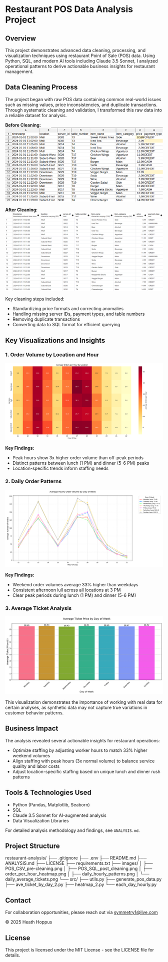# Restaurant POS Data Analysis Project

## Overview
This project demonstrates advanced data cleaning, processing, and visualization techniques using restaurant Point of Sale (POS) data. Using Python, SQL, and modern AI tools including Claude 3.5 Sonnet, I analyzed operational patterns to derive actionable business insights for restaurant management.

## Data Cleaning Process
The project began with raw POS data containing common real-world issues such as missing values, price inconsistencies, and duplicate transactions. Through systematic cleaning and validation, I transformed this raw data into a reliable dataset for analysis.

**Before Cleaning:**
![Raw POS Data](images/POS_CSV_pre-cleaning.png)

**After Cleaning:**
![Cleaned SQL Data](images/POS_SQL_post-cleaning.png)

Key cleaning steps included:
- Standardizing price formats and correcting anomalies
- Handling missing server IDs, payment types, and table numbers
- Removing duplicate transactions
- Converting data to SQL format for efficient querying

## Key Visualizations and Insights

### 1. Order Volume by Location and Hour
![Heatmap of Orders](images/order_per_hour_heatmap.png)

**Key Findings:**
- Peak hours show 3x higher order volume than off-peak periods
- Distinct patterns between lunch (1 PM) and dinner (5-6 PM) peaks
- Location-specific trends inform staffing needs

### 2. Daily Order Patterns
![Daily Order Patterns](images/daily_hourly_patterns.png)

**Key Findings:**
- Weekend order volumes average 33% higher than weekdays
- Consistent afternoon lull across all locations at 3 PM
- Clear peak periods during lunch (1 PM) and dinner (5-6 PM)

### 3. Average Ticket Analysis
![Average Ticket Prices](images/daily_average_tickets.png)

This visualization demonstrates the importance of working with real data for certain analyses, as synthetic data may not capture true variations in customer behavior patterns.

## Business Impact
The analysis revealed several actionable insights for restaurant operations:
- Optimize staffing by adjusting worker hours to match 33% higher weekend volumes
- Align staffing with peak hours (3x normal volume) to balance service quality and labor costs
- Adjust location-specific staffing based on unique lunch and dinner rush patterns

## Tools & Technologies Used
- Python (Pandas, Matplotlib, Seaborn)
- SQL
- Claude 3.5 Sonnet for AI-augmented analysis
- Data Visualization Libraries

For detailed analysis methodology and findings, see `ANALYSIS.md`.


## Project Structure
restaurant-analysis/
├── .gitignore
├── .env
├── README.md
├── ANALYSIS.md
├── LICENSE
├── requirements.txt
├── images/
│   ├── POS_CSV_pre-cleaning.png
│   ├── POS_SQL_post_cleaning.png
│   ├── order_per_hour_heatmap.png
│   ├── daily_hourly_patterns.png
│   └── daily_average_tickets.png
└── src/
    ├── utils.py
    ├── generate_pos_data.py
    ├── ave_ticket_by_day_2.py
    ├── heatmap_2.py
    └── each_day_hourly.py

## Contact
For collaboration opportunities, please reach out via symmetry1@live.com

© 2025 Heath Hoppus

## License
This project is licensed under the MIT License - see the LICENSE file for details.